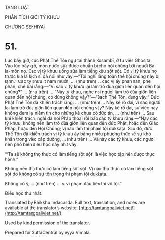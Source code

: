  

TẠNG LUẬT

PHÂN TÍCH GIỚI TỲ KHƯU

CHƯƠNG SEKHIYA:

# 51.

Lúc bấy giờ, đức Phật Thế Tôn ngự tại thành Kosambī, ở tu viện Ghosita. Vào lúc bấy giờ, món nước sữa được chuẩn bị cho hội chúng bởi người Bà-la-môn nọ. Các vị tỳ khưu uống sữa làm tiếng kêu sột sột. Có vị tỳ khưu nọ trước kia là kịch sĩ đã nói như vầy:—“Tôi nghĩ rằng toàn thể hội chúng này bị lạnh.” Các tỳ khưu ít ham muốn, … (như trên) … các vị ấy phàn nàn, phê phán, chê bai rằng:—“Vì sao vị tỳ khưu lại làm trò đùa giỡn liên quan đến hội chúng?” … (như trên) … “Này tỳ khưu, nghe nói ngươi làm trò đùa giỡn liên quan đến hội chúng, có đúng không vậy?”—“Bạch Thế Tôn, đúng vậy.” Đức Phật Thế Tôn đã khiển trách rằng: … (như trên) … Này kẻ rồ dại, vì sao ngươi lại làm trò đùa giỡn liên quan đến hội chúng vậy? Này kẻ rồ dại, sự việc này không đem lại niềm tin cho những kẻ chưa có đức tin, … (như trên) … Sau khi khiển trách, ngài đã nói Pháp thoại rồi bảo các tỳ khưu rằng:—“Này các tỳ khưu, không nên làm trò đùa giỡn liên quan đến đức Phật, hoặc đến Giáo Pháp, hoặc đến Hội Chúng; vị nào làm thì phạm tội dukkaṭa. Sau đó, đức Thế Tôn đã khiển trách vị tỳ khưu ấy bằng nhiều phương thức về sự khó khăn trong việc cấp dưỡng, … (như trên) … Và này các tỳ khưu, các ngươi nên phổ biến điều học này như vầy:

“‘Ta sẽ không thọ thực có làm tiếng sột sột’ là việc học tập nên được thực hành.”

Không nên thọ thực có làm tiếng sột sột. Vị nào thọ thực có làm tiếng sột sột do không có sự tôn trọng thì phạm tội dukkaṭa.

Không cố ý, … (như trên) … vị vi phạm đầu tiên thì vô tội.”

Điều học thứ nhất.

Translated by Bhikkhu Indacanda. Full text, translation, and notes are available at the translator’s website: [http://tamtangpaliviet.net/](http://tamtangpaliviet.net/).

Used by kind permission of the translator.

Prepared for SuttaCentral by Ayya Vimala.